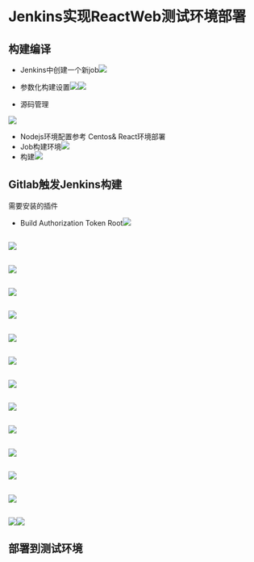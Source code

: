 # Jenkins实现ReactWeb测试环境部署

## 构建编译

* Jenkins中创建一个新job![](/chi-xu-ji-cheng/jenkins/images/react-web-job-1.jpg)

* 参数化构建设置![](/chi-xu-ji-cheng/jenkins/images/react-web-job-2.jpg)![](/chi-xu-ji-cheng/jenkins/images/react-web-job-3.jpg)

* 源码管理

![](/chi-xu-ji-cheng/jenkins/images/react-web-job-3.5.jpg)

* Nodejs环境配置参考 Centos& React环境部署
* Job构建环境![](/chi-xu-ji-cheng/jenkins/images/react-web-job-6.jpg)
* 构建![](/chi-xu-ji-cheng/jenkins/images/react-web-job-7.jpg)

## Gitlab触发Jenkins构建

需要安装的插件

* Build Authorization Token Root![](/chi-xu-ji-cheng/jenkins/images/react-web-job-8.jpg)

## ![](/chi-xu-ji-cheng/jenkins/images/react-web-job-8.jpg)

## ![](/chi-xu-ji-cheng/jenkins/images/react-web-job-8.jpg)

## ![](/chi-xu-ji-cheng/jenkins/images/react-web-job-8.jpg)

## ![](/chi-xu-ji-cheng/jenkins/images/react-web-job-8.jpg)

## ![](/chi-xu-ji-cheng/jenkins/images/react-web-job-8.jpg)

## ![](/chi-xu-ji-cheng/jenkins/images/react-web-job-8.jpg)

## ![](/chi-xu-ji-cheng/jenkins/images/react-web-job-8.jpg)

## ![](/chi-xu-ji-cheng/jenkins/images/react-web-job-8.jpg)

## ![](/chi-xu-ji-cheng/jenkins/images/react-web-job-8.jpg)

## ![](/chi-xu-ji-cheng/jenkins/images/react-web-job-8.jpg)

## ![](/chi-xu-ji-cheng/jenkins/images/react-web-job-8.jpg)

## ![](/chi-xu-ji-cheng/jenkins/images/react-web-job-8.jpg)

## ![](/chi-xu-ji-cheng/jenkins/images/react-web-job-8.jpg)![](/chi-xu-ji-cheng/jenkins/images/react-web-job-9.jpg)

## 部署到测试环境



